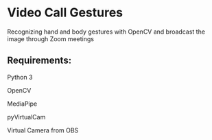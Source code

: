 # Video Call Gestures
Recognizing hand and body gestures with OpenCV and broadcast the image through Zoom meetings

## Requirements:
Python 3

OpenCV

MediaPipe

pyVirtualCam

Virtual Camera from OBS

